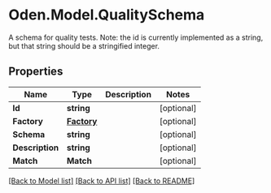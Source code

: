 # Oden.Model.QualitySchema
A schema for quality tests. Note: the id is currently implemented as a string, but that string should be a stringified integer. 

## Properties

Name | Type | Description | Notes
------------ | ------------- | ------------- | -------------
**Id** | **string** |  | [optional] 
**Factory** | [**Factory**](Factory.md) |  | [optional] 
**Schema** | **string** |  | [optional] 
**Description** | **string** |  | [optional] 
**Match** | **Match** |  | [optional] 

[[Back to Model list]](../README.md#documentation-for-models) [[Back to API list]](../README.md#documentation-for-api-endpoints) [[Back to README]](../README.md)

